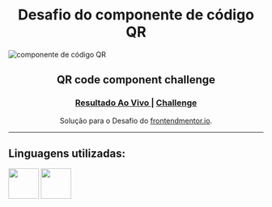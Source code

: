 <h1 align="center">Desafio do componente de código QR</h1>

![componente de código QR](https://user-images.githubusercontent.com/111795220/216732447-560fcb8b-8454-4edf-8b40-59f4516e985d.png)

<h2 align="center">QR code component challenge</h2>

<div align="center">
  <h3>
    <a href="[https://master.dsdim9z4imwim.amplifyapp.com/](https://diogopolesso.github.io/Componente-de-Codigo-QR/)" color="white">
      Resultado Ao Vivo
    </a>
    <span> | </span>
    <a href="https://www.frontendmentor.io/challenges/qr-code-component-iux_sIO_H">
      Challenge
    </a>
  </h3>
</div>
<div align="center">
   Solução para o Desafio do <a href="https://www.frontendmentor.io/challenges/qr-code-component-iux_sIO_H" target="_blank">frontendmentor.io</a>.
</div>

****
## Linguagens utilizadas:

<div>
<img src="https://cdn.jsdelivr.net/gh/devicons/devicon/icons/css3/css3-plain-wordmark.svg" width="60"/>
<img src="https://cdn.jsdelivr.net/gh/devicons/devicon/icons/html5/html5-plain-wordmark.svg" width="60"/>
</div>
